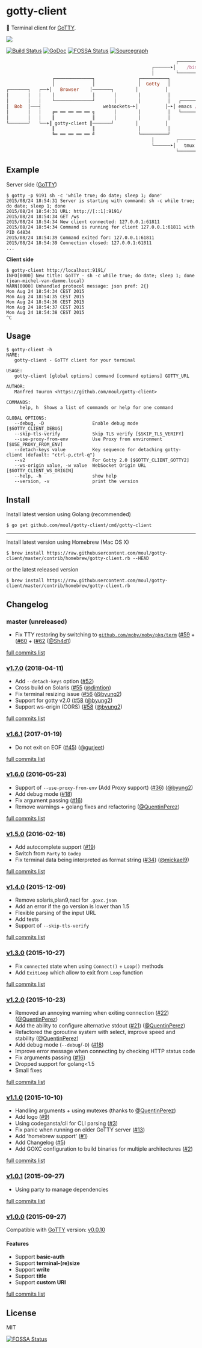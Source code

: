 # gotty-client
:wrench: Terminal client for [GoTTY](https://github.com/yudai/gotty).

![](https://raw.githubusercontent.com/moul/gotty-client/master/resources/gotty-client.png)

[![Build Status](https://travis-ci.org/moul/gotty-client.svg?branch=master)](https://travis-ci.org/moul/gotty-client)
[![GoDoc](https://godoc.org/github.com/moul/gotty-client?status.svg)](https://godoc.org/github.com/moul/gotty-client)
[![FOSSA Status](https://app.fossa.io/api/projects/git%2Bhttps%3A%2F%2Fgithub.com%2Fmoul%2Fgotty-client.svg?type=shield)](https://app.fossa.io/projects/git%2Bhttps%3A%2F%2Fgithub.com%2Fmoul%2Fgotty-client?ref=badge_shield)
[![Sourcegraph](https://sourcegraph.com/github.com/moul/gotty-client/-/badge.svg)](https://sourcegraph.com/github.com/moul/gotty-client?badge)

```ruby
                                                               ┌─────────────────┐
                                                      ┌──────➤│    /bin/bash    │
                                                      │        └─────────────────┘
                 ┌──────────────┐                ┌──────────┐
                 │              │                │  Gotty   │
┌───────┐   ┌──➤│   Browser    │───────┐        │          │
│       │   │    │              │       │        │          │
│       │   │    └──────────────┘       │        │          │   ┌─────────────────┐
│  Bob  │───┤                       websockets─➤│          │─➤│ emacs /var/www  │
│       │   │    ╔═ ══ ══ ══ ══ ╗       │        │          │   └─────────────────┘
│       │   │    ║              ║       │        │          │
└───────┘   └──➤║ gotty-client ║───────┘        │          │
                 ║              ║                │          │
                 ╚═ ══ ══ ══ ══ ╝                └──────────┘
                                                      │        ┌─────────────────┐
                                                      └──────➤│   tmux attach   │
                                                               └─────────────────┘
```

## Example

Server side ([GoTTY](https://github.com/yudai/gotty))

```console
$ gotty -p 9191 sh -c 'while true; do date; sleep 1; done'
2015/08/24 18:54:31 Server is starting with command: sh -c while true; do date; sleep 1; done
2015/08/24 18:54:31 URL: http://[::1]:9191/
2015/08/24 18:54:34 GET /ws
2015/08/24 18:54:34 New client connected: 127.0.0.1:61811
2015/08/24 18:54:34 Command is running for client 127.0.0.1:61811 with PID 64834
2015/08/24 18:54:39 Command exited for: 127.0.0.1:61811
2015/08/24 18:54:39 Connection closed: 127.0.0.1:61811
...
```

**Client side**

```console
$ gotty-client http://localhost:9191/
INFO[0000] New title: GoTTY - sh -c while true; do date; sleep 1; done (jean-michel-van-damme.local)
WARN[0000] Unhandled protocol message: json pref: 2{}
Mon Aug 24 18:54:34 CEST 2015
Mon Aug 24 18:54:35 CEST 2015
Mon Aug 24 18:54:36 CEST 2015
Mon Aug 24 18:54:37 CEST 2015
Mon Aug 24 18:54:38 CEST 2015
^C
```

## Usage

```console
$ gotty-client -h
NAME:
   gotty-client - GoTTY client for your terminal

USAGE:
   gotty-client [global options] command [command options] GOTTY_URL

AUTHOR:
   Manfred Touron <https://github.com/moul/gotty-client>

COMMANDS:
     help, h  Shows a list of commands or help for one command

GLOBAL OPTIONS:
   --debug, -D                  Enable debug mode [$GOTTY_CLIENT_DEBUG]
   --skip-tls-verify            Skip TLS verify [$SKIP_TLS_VERIFY]
   --use-proxy-from-env         Use Proxy from environment [$USE_PROXY_FROM_ENV]
   --detach-keys value          Key sequence for detaching gotty-client (default: "ctrl-p,ctrl-q")
   --v2                         For Gotty 2.0 [$GOTTY_CLIENT_GOTTY2]
   --ws-origin value, -w value  WebSocket Origin URL [$GOTTY_CLIENT_WS_ORIGIN]
   --help, -h                   show help
   --version, -v                print the version
```

## Install

Install latest version using Golang (recommended)

```console
$ go get github.com/moul/gotty-client/cmd/gotty-client
```

---

Install latest version using Homebrew (Mac OS X)

```console
$ brew install https://raw.githubusercontent.com/moul/gotty-client/master/contrib/homebrew/gotty-client.rb --HEAD
```

or the latest released version

```console
$ brew install https://raw.githubusercontent.com/moul/gotty-client/master/contrib/homebrew/gotty-client.rb
```

## Changelog

### master (unreleased)

* Fix TTY restoring by switching to [`github.com/moby/moby/pkg/term`](https://github.com/moby/moby/tree/master/pkg/term) ([#59](https://github.com/moul/gotty-client/pull/59) + ([#60](https://github.com/moul/gotty-client/pull/60) + ([#62](https://github.com/moul/gotty-client/pull/62) ([@Sh4d1](https://github.com/Sh4d1))

[full commits list](https://github.com/moul/gotty-client/compare/v1.7.0...master)

### [v1.7.0](https://github.com/moul/gotty-client/releases/tag/v1.7.0) (2018-04-11)

* Add `--detach-keys` option ([#52](https://github.com/moul/gotty-client/issues/52))
* Cross build on Solaris ([#55](https://github.com/moul/gotty-client/pull/55) ([@dimtion](https://github.com/dimtion))
* Fix terminal resizing issue ([#56](https://github.com/moul/gotty-client/pull/56) ([@byung2](https://github.com/byung2))
* Support for gotty v2.0 ([#58](https://github.com/moul/gotty-client/pull/58) ([@byung2](https://github.com/byung2))
* Support ws-origin (CORS) ([#58](https://github.com/moul/gotty-client/pull/58) ([@byung2](https://github.com/byung2))

[full commits list](https://github.com/moul/gotty-client/compare/v1.6.1...v1.7.0)

### [v1.6.1](https://github.com/moul/gotty-client/releases/tag/v1.6.1) (2017-01-19)

* Do not exit on EOF ([#45](https://github.com/moul/gotty-client/pull/45)) ([@gurjeet](https://github.com/gurjeet))

[full commits list](https://github.com/moul/gotty-client/compare/v1.6.0...v1.6.1)

### [v1.6.0](https://github.com/moul/gotty-client/releases/tag/v1.6.0) (2016-05-23)

* Support of `--use-proxy-from-env` (Add Proxy support) ([#36](https://github.com/moul/gotty-client/pull/36)) ([@byung2](https://github.com/byung2))
* Add debug mode ([#18](https://github.com/moul/gotty-client/issues/18))
* Fix argument passing ([#16](https://github.com/moul/gotty-client/issues/16))
* Remove warnings + golang fixes and refactoring ([@QuentinPerez](https://github.com/QuentinPerez))

[full commits list](https://github.com/moul/gotty-client/compare/v1.5.0...v1.6.0)

### [v1.5.0](https://github.com/moul/gotty-client/releases/tag/v1.5.0) (2016-02-18)

* Add autocomplete support ([#19](https://github.com/moul/gotty-client/issues/19))
* Switch from `Party` to `Godep`
* Fix terminal data being interpreted as format string ([#34](https://github.com/moul/gotty-client/pull/34)) ([@mickael9](https://github.com/mickael9))

[full commits list](https://github.com/moul/gotty-client/compare/v1.4.0...v1.5.0)

### [v1.4.0](https://github.com/moul/gotty-client/releases/tag/v1.4.0) (2015-12-09)

* Remove solaris,plan9,nacl for `.goxc.json`
* Add an error if the go version is lower than 1.5
* Flexible parsing of the input URL
* Add tests
* Support of `--skip-tls-verify`

[full commits list](https://github.com/moul/gotty-client/compare/v1.3.0...v1.4.0)

### [v1.3.0](https://github.com/moul/gotty-client/releases/tag/v1.3.0) (2015-10-27)

* Fix `connected` state when using `Connect()` + `Loop()` methods
* Add `ExitLoop` which allow to exit from `Loop` function

[full commits list](https://github.com/moul/gotty-client/compare/v1.2.0...v1.3.0)

### [v1.2.0](https://github.com/moul/gotty-client/releases/tag/v1.2.0) (2015-10-23)

* Removed an annoying warning when exiting connection ([#22](https://github.com/moul/gotty-client/issues/22)) ([@QuentinPerez](https://github.com/QuentinPerez))
* Add the ability to configure alternative stdout ([#21](https://github.com/moul/gotty-client/issues/21)) ([@QuentinPerez](https://github.com/QuentinPerez))
* Refactored the goroutine system with select, improve speed and stability ([@QuentinPerez](https://github.com/QuentinPerez))
* Add debug mode (`--debug`/`-D`) ([#18](https://github.com/moul/gotty-client/issues/18))
* Improve error message when connecting by checking HTTP status code
* Fix arguments passing ([#16](https://github.com/moul/gotty-client/issues/16))
* Dropped support for golang<1.5
* Small fixes

[full commits list](https://github.com/moul/gotty-client/compare/v1.1.0...v1.2.0)

### [v1.1.0](https://github.com/moul/gotty-client/releases/tag/v1.1.0) (2015-10-10)

* Handling arguments + using mutexes (thanks to [@QuentinPerez](https://github.com/QuentinPerez))
* Add logo ([#9](https://github.com/moul/gotty-client/issues/9))
* Using codegansta/cli for CLI parsing ([#3](https://github.com/moul/gotty-client/issues/3))
* Fix panic when running on older GoTTY server ([#13](https://github.com/moul/gotty-client/issues/13))
* Add 'homebrew support' ([#1](https://github.com/moul/gotty-client/issues/1))
* Add Changelog ([#5](https://github.com/moul/gotty-client/issues/5))
* Add GOXC configuration to build binaries for multiple architectures ([#2](https://github.com/moul/gotty-client/issues/2))

[full commits list](https://github.com/moul/gotty-client/compare/v1.0.1...v1.1.0)

### [v1.0.1](https://github.com/moul/gotty-client/releases/tag/v1.0.1) (2015-09-27)

* Using party to manage dependencies

[full commits list](https://github.com/moul/gotty-client/compare/v1.0.0...v1.0.1)

### [v1.0.0](https://github.com/moul/gotty-client/releases/tag/v1.0.0) (2015-09-27)

Compatible with [GoTTY](https://github.com/yudai/gotty) version: [v0.0.10](https://github.com/yudai/gotty/releases/tag/v0.0.10)

#### Features

* Support **basic-auth**
* Support **terminal-(re)size**
* Support **write**
* Support **title**
* Support **custom URI**

[full commits list](https://github.com/moul/gotty-client/compare/cf0c1146c7ce20fe0bd65764c13253bc575cd43a...v1.0.0)

## License

MIT


[![FOSSA Status](https://app.fossa.io/api/projects/git%2Bhttps%3A%2F%2Fgithub.com%2Fmoul%2Fgotty-client.svg?type=large)](https://app.fossa.io/projects/git%2Bhttps%3A%2F%2Fgithub.com%2Fmoul%2Fgotty-client?ref=badge_large)
